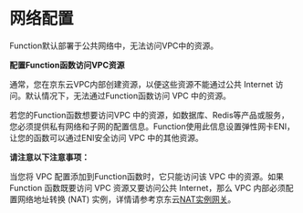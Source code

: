 # 网络配置

Function默认部署于公共网络中，无法访问VPC中的资源。

 
**配置Function函数访问VPC资源**

通常，您在京东云VPC内部创建资源，以便这些资源不能通过公共 Internet 访问。默认情况下，无法通过Function函数访问 VPC 中的资源。

若您的Function函数想要访问VPC 中的资源，如数据库、Redis等产品或服务，您必须提供私有网络和子网的配置信息。Function使用此信息设置弹性网卡ENI，让您的函数可以通过ENI安全访问 VPC 中的其他资源。

**请注意以下注意事项：**

当您将 VPC 配置添加到Function函数时，它只能访问该 VPC 中的资源。如果Function 函数既要访问 VPC 资源又要访问公共 Internet，那么 VPC 内部必须配置网络地址转换 (NAT) 实例，详情请参考京东云[NAT实例网关](https://docs.jdcloud.com/cn/virtual-private-cloud/nat-instance-gateway)。

